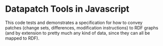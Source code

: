 Datapatch Tools in Javascript
=============================

This code tests and demonstrates a specification for how to convey
patches (change sets, differences, modification instructions) to RDF
graphs (and by extension to pretty much any kind of data, since they
can all be mapped to RDF).

